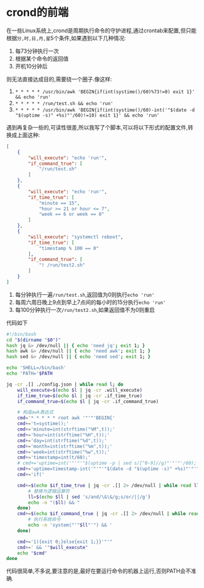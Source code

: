# crond的前端
在一些Linux系统上,crond是周期执行命令的守护进程,通过crontab来配置,但只能根据`分,时,日,月,星`5个条件,如果遇到以下几种情况:
1. 每73分钟执行一次
2. 根据某个命令的返回值
3. 开机10分钟后

则无法直接达成目的,需要绕一个圈子.像这样:
1. `* * * * * /usr/bin/awk 'BEGIN{if(int(systime()/60)%73!=0) exit 1}' && echo 'run'`
2. `* * * * * /run/test.sh && echo 'run'`
3. `* * * * * /usr/bin/awk 'BEGIN{if(int(systime()/60)-int('"$(date -d "$(uptime -s)" +%s)"'/60)!=10) exit 1}' && echo 'run'`

遇到再复杂一些的,可读性很差,所以我写了个脚本,可以将以下形式的配置文件,转换成上面这种:
```json
[
    {
        "will_execute": "echo 'run'",
        "if_command_true": [
            "/run/test.sh"
        ]
    },
    {
        "will_execute": "echo 'run'",
        "if_time_true": [
            "minute == 15",
            "hour >= 21 or hour <= 7",
            "week == 6 or week == 0"
        ]
    },
    {
        "will_execute": "systemctl reboot",
        "if_time_true": [
            "timestamp % 100 == 0"
        ],
        "if_command_true": [
            "! /run/test2.sh"
        ]
    }
]
```
1. 每分钟执行一遍`/run/test.sh`,返回值为0则执行`echo 'run'`
2. 每周六周日晚上9点到早上7点间的每小时的15分执行`echo 'run'`
3. 每100分钟执行一次`/run/test2.sh`,如果返回值不为0则重启

代码如下
```bash
#!/bin/bash
cd "$(dirname "$0")"
hash jq &> /dev/null || { echo 'need jq'; exit 1; }
hash awk &> /dev/null || { echo 'need awk'; exit 1; }
hash sed &> /dev/null || { echo 'need sed'; exit 1; }

echo 'SHELL=/bin/bash'
echo 'PATH='$PATH

jq -cr .[] ./config.json | while read l; do
    will_execute=$(echo $l | jq -cr .will_execute)
    if_time_true=$(echo $l | jq -cr .if_time_true)
    if_command_true=$(echo $l | jq -cr .if_command_true)

    # 构造awk表达式
    cmd='* * * * * root awk '"'"'BEGIN{'
    cmd+='t=systime();'
    cmd+='minute=int(strftime("%M",t));'
    cmd+='hour=int(strftime("%H",t));'
    cmd+='day=int(strftime("%d",t));'
    cmd+='month=int(strftime("%m",t));'
    cmd+='week=int(strftime("%w",t));'
    cmd+='timestamp=int(t/60);'
    # cmd+='uptime=int('"'"'"$(uptime -p | sed s/[^0-9]//g)"'"'"'/60);'
    cmd+='uptime=timestamp-int('"'"'"$(date -d "$(uptime -s)" +%s)"'"'"'/60);'
    cmd+='if('

    cmd+=$(echo $if_time_true | jq -cr .[] 2> /dev/null | while read ll; do
        # 替换为逻辑运算符
        ll=$(echo $ll | sed 's/and/\&\&/g;s/or/||/g')
        echo -n "($ll) && "
    done)
    cmd+=$(echo $if_command_true | jq -cr .[] 2> /dev/null | while read ll; do
        # 执行系统命令
        echo -n 'system("'"$ll"'") && '
    done)

    cmd+='1){exit 0;}else{exit 1;}}'"'"
    cmd+=' && '"$will_execute"
    echo "$cmd"
done
```
代码很简单,不多说,要注意的是,最好在要运行命令的机器上运行,否则PATH会不准确.